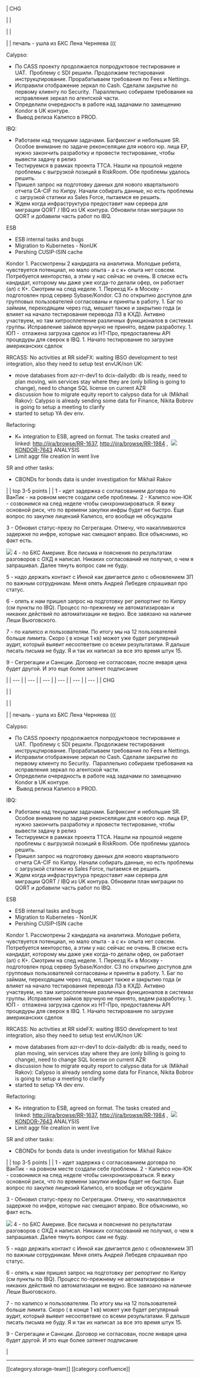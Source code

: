 





| CHG

 | 
| 

 | 
| 

 | 
| печаль - ушла из БКС Лена Черняева (((



Calypso:

<ul><li>По CASS проекту продолжается попродуктовое тестирование и UAT.  Проблему с SDI решили. Продолжаем тестирования инструкцтирование. Прорабатываем требования по Fees и Nettings.</li><li>Исправили отображение зеркал по Cash. Сделали закрытие по первому клиенту по Security.  Параллельно собираем требования на исправления зеркал по агентской части.</li><li>Определили очередность в работе над задачами по замещению Kondor в UK контуре.</li><li> Вывод релиза Калипсо в PROD. </li></ul>IBQ:

<ul><li>Работаем над текущими задачами. Багфиксинг и небольшие SR. Особое внимание по задаче реконселяции для нового юр. лица EP, нужно закончить разработку и провести тестирование, чтобы вывести задачу в релиз  </li><li>Тестируемся в рамках проекта TTCA. Нашли на прошлой неделе проблемы с выгрузкой позиций в RiskRoom. Обе проблемы удалось решить.</li><li>Пришел запрос на подготовку данных для нового квартального отчета CA-CIF по Кипру. Начали собирать данные, но есть проблемы с загрузкой статики из Sales Force, пытаемся ее решить.</li><li>Ждем когда инфраструктура предоставит нам сервера для миграции QORT / IBQ из UK контура. Обновили план миграции по QORT и добавили часть работ по IBQ.</li></ul>ESB<ul><li>ESB internal tasks and bugs</li><li>Migration to Kubernetes - NonUK</li><li>Pershing CUSIP-ISIN cache</li></ul>Kondor
1. Рассмотрены 2 кандидата на аналитика. Молодые ребята, чувствуется потенциал, но мало опыта - а с к+ опыта нет совсем. Потребуется менторство, а этим у нас сейчас не очень. В списке есть кандидат, которому мы даже уже когда-то делали офер, он работает (ал) с К+. Смотрим на след неделе.
1. Переезд К+ в Москву - подготовлен прод сервер Sybase/Kondor. СЗ по открытию доступов для групповых пользователей согласованы и приняты в работу.
1. Баг по займам, переходящим через год, мешает также и закрытию года (и влияет на начало тестирования перевода ЛЗ в КХД). Активно участвуем, но там хитросплетение различных функционалов в системах группы. Исправление займов вручную не принято, ведем разработку.
1. ЮП -  отлажена загрузка сделок из НТ-Про, предоставлены API процедуры для сверок в IBQ.
1. Начато тестирование по загрузке американских сделок

RRCASS: No activities at RR sideFX: waiting IBSO development to test integration, also they need to setup test envUK/non UK:<ul><li>move databases from azr-rr-dev1 to dcix-dailydb: db is ready, need to plan moving, win services stay where they are (only billing is going to change), need to change SQL license on current AZR</li><li>discussion how to migrate equity report to calypso data for uk (Mikhail Rakov): Calypso is already sending some data for Finance, Nikita Bobrov is going to setup a meeting to clarify</li><li>started to setup YA dev env.</li></ul>Refactoring:<ul><li>K+ integration to ESB, agreed on format. The tasks created and linked: [http://jira/browse/RR-1637](http://jira/browse/RR-1637), [http://jira/browse/RR-1984](http://jira/browse/RR-1984) ,  [![](images/storage/)KONDOR-7643](http://jira/browse/KONDOR-7643) ANALYSIS</li><li>Limit aggr file creation in went live</li></ul>SR and other tasks:<ul><li>CBONDs for bonds data is under investigation for Mikhail Rakov</li></ul> | 
| top 3-5 points | 
| 1 - идет задержка с согласованием договра по ВанТик - на ровном месте создали себе проблемы. 2 - Калипсо нон-ЮК - созвонимся на след неделе чтобы синхронизироваться. Я вижу основной риск, что по времени закупки инфры будет не быстро. Еще вопрос по закупке лицензий Калипсо, его вообще не обсуждали

3 - Обновил статус-презу по Сегрегации. Отмечу, что накапливаются задержке по инфре, которые нас смещают вправо. Все объяснимо, но факт есть.

![](images/storage/image2023-1-27_14-40-7.png) 4 - по БКС Америке. Все письма и пояснения по результатам разговоров с ОХД я написал. Никаких согласований не получил, о чем я запрашивал. Далее тянуть вопрос сам не буду.

5 - надо держать контакт с Инной как двигается дело с обновлением ЗП по важным сотрудникам. Меня опять Андрей Лебедев спрашивал про статус.

6 - опять к нам пришел запрос на подготовку рег репортинг по Кипру (см пункты по IBQ). Процесс по-прежнему не автоматизирован и никаких действий по автоматизации не видно. Все завязано на наличие Леши Вьюговского. 

7 - по калипсо и пользователям. По итогу мы на 12 пользователей больше лимита. Скоро ( в конце 1 кв) может уже будет регулярный аудит, который выявит несоответвие со всеми результатами. Я дальше писать письма не буду. Я и так их написал за все это время штук 15.

9 - Сегрегации и Санкции. Договор не согласован, после января цена будет другой. И это еще более затянет подписание

 | 
|  --- | 
|  --- | 
|  --- | 
|  --- | 
|  --- | 
|  --- | 
| CHG

 | 
| 

 | 
| 

 | 
| печаль - ушла из БКС Лена Черняева (((



Calypso:

<ul><li>По CASS проекту продолжается попродуктовое тестирование и UAT.  Проблему с SDI решили. Продолжаем тестирования инструкцтирование. Прорабатываем требования по Fees и Nettings.</li><li>Исправили отображение зеркал по Cash. Сделали закрытие по первому клиенту по Security.  Параллельно собираем требования на исправления зеркал по агентской части.</li><li>Определили очередность в работе над задачами по замещению Kondor в UK контуре.</li><li> Вывод релиза Калипсо в PROD. </li></ul>IBQ:

<ul><li>Работаем над текущими задачами. Багфиксинг и небольшие SR. Особое внимание по задаче реконселяции для нового юр. лица EP, нужно закончить разработку и провести тестирование, чтобы вывести задачу в релиз  </li><li>Тестируемся в рамках проекта TTCA. Нашли на прошлой неделе проблемы с выгрузкой позиций в RiskRoom. Обе проблемы удалось решить.</li><li>Пришел запрос на подготовку данных для нового квартального отчета CA-CIF по Кипру. Начали собирать данные, но есть проблемы с загрузкой статики из Sales Force, пытаемся ее решить.</li><li>Ждем когда инфраструктура предоставит нам сервера для миграции QORT / IBQ из UK контура. Обновили план миграции по QORT и добавили часть работ по IBQ.</li></ul>ESB<ul><li>ESB internal tasks and bugs</li><li>Migration to Kubernetes - NonUK</li><li>Pershing CUSIP-ISIN cache</li></ul>Kondor
1. Рассмотрены 2 кандидата на аналитика. Молодые ребята, чувствуется потенциал, но мало опыта - а с к+ опыта нет совсем. Потребуется менторство, а этим у нас сейчас не очень. В списке есть кандидат, которому мы даже уже когда-то делали офер, он работает (ал) с К+. Смотрим на след неделе.
1. Переезд К+ в Москву - подготовлен прод сервер Sybase/Kondor. СЗ по открытию доступов для групповых пользователей согласованы и приняты в работу.
1. Баг по займам, переходящим через год, мешает также и закрытию года (и влияет на начало тестирования перевода ЛЗ в КХД). Активно участвуем, но там хитросплетение различных функционалов в системах группы. Исправление займов вручную не принято, ведем разработку.
1. ЮП -  отлажена загрузка сделок из НТ-Про, предоставлены API процедуры для сверок в IBQ.
1. Начато тестирование по загрузке американских сделок

RRCASS: No activities at RR sideFX: waiting IBSO development to test integration, also they need to setup test envUK/non UK:<ul><li>move databases from azr-rr-dev1 to dcix-dailydb: db is ready, need to plan moving, win services stay where they are (only billing is going to change), need to change SQL license on current AZR</li><li>discussion how to migrate equity report to calypso data for uk (Mikhail Rakov): Calypso is already sending some data for Finance, Nikita Bobrov is going to setup a meeting to clarify</li><li>started to setup YA dev env.</li></ul>Refactoring:<ul><li>K+ integration to ESB, agreed on format. The tasks created and linked: [http://jira/browse/RR-1637](http://jira/browse/RR-1637), [http://jira/browse/RR-1984](http://jira/browse/RR-1984) ,  [![](images/storage/)KONDOR-7643](http://jira/browse/KONDOR-7643) ANALYSIS</li><li>Limit aggr file creation in went live</li></ul>SR and other tasks:<ul><li>CBONDs for bonds data is under investigation for Mikhail Rakov</li></ul> | 
| top 3-5 points | 
| 1 - идет задержка с согласованием договра по ВанТик - на ровном месте создали себе проблемы. 2 - Калипсо нон-ЮК - созвонимся на след неделе чтобы синхронизироваться. Я вижу основной риск, что по времени закупки инфры будет не быстро. Еще вопрос по закупке лицензий Калипсо, его вообще не обсуждали

3 - Обновил статус-презу по Сегрегации. Отмечу, что накапливаются задержке по инфре, которые нас смещают вправо. Все объяснимо, но факт есть.

![](images/storage/image2023-1-27_14-40-7.png) 4 - по БКС Америке. Все письма и пояснения по результатам разговоров с ОХД я написал. Никаких согласований не получил, о чем я запрашивал. Далее тянуть вопрос сам не буду.

5 - надо держать контакт с Инной как двигается дело с обновлением ЗП по важным сотрудникам. Меня опять Андрей Лебедев спрашивал про статус.

6 - опять к нам пришел запрос на подготовку рег репортинг по Кипру (см пункты по IBQ). Процесс по-прежнему не автоматизирован и никаких действий по автоматизации не видно. Все завязано на наличие Леши Вьюговского. 

7 - по калипсо и пользователям. По итогу мы на 12 пользователей больше лимита. Скоро ( в конце 1 кв) может уже будет регулярный аудит, который выявит несоответвие со всеми результатами. Я дальше писать письма не буду. Я и так их написал за все это время штук 15.

9 - Сегрегации и Санкции. Договор не согласован, после января цена будет другой. И это еще более затянет подписание

 | 







*****

[[category.storage-team]] 
[[category.confluence]] 
